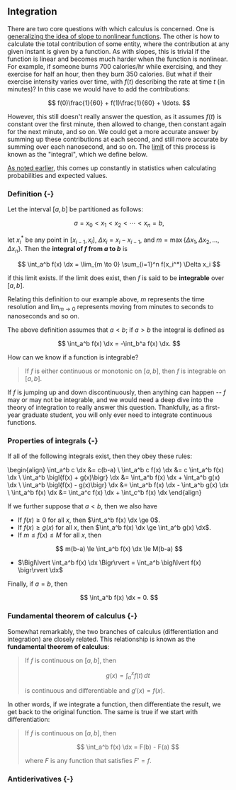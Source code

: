 ## Integration

There are two core questions with which calculus is concerned. One is [generalizing the idea of slope to nonlinear functions](derivatives.html). The other is how to calculate the total contribution of some entity, where the contribution at any given instant is given by a function. As with slopes, this is trivial if the function is linear and becomes much harder when the function is nonlinear. For example, if someone burns 700 calories/hr while exercising, and they exercise for half an hour, then they burn 350 calories. But what if their exercise intensity varies over time, with $f(t)$ describing the rate at time $t$ (in minutes)? In this case we would have to add the contributions:

$$ f(0)\frac{1}{60} + f(1)\frac{1}{60} + \ldots. $$

However, this still doesn't really answer the question, as it assumes $f(t)$ is constant over the first minute, then allowed to change, then constant again for the next minute, and so on. We could get a more accurate answer by summing up these contributions at each second, and still more accurate by summing over each nanosecond, and so on. The [limit](limits-and-continuity.html) of this process is known as the "integral", which we define below.

[As noted earlier](calculus.html), this comes up constantly in statistics when calculating probabilities and expected values.

### Definition {-}

Let the interval $[a, b]$ be partitioned as follows:

$$ a = x_0 < x_1 < x_2 < \cdots < x_n = b, $$

let $x_i^*$ be any point in $[x_{i-1}, x_i]$, $\Delta x_i = x_i - x_{i-1}$, and $m = \max\{\Delta x_1, \Delta x_2, \ldots, \Delta x_n\}$. Then the **integral of $f$ from $a$ to $b$** is

$$ \int_a^b f(x) \dx = \lim_{m \to 0} \sum_{i=1}^n f(x_i^*) \Delta x_i $$

if this limit exists. If the limit does exist, then $f$ is said to be **integrable** over $[a, b]$.

Relating this definition to our example above, $m$ represents the time resolution and $\lim_{m \to 0}$ represents moving from minutes to seconds to nanoseconds and so on.

The above definition assumes that $a < b$; if $a > b$ the integral is defined as

$$ \int_a^b f(x) \dx = -\int_b^a f(x) \dx. $$

How can we know if a function is integrable?

> If $f$ is either continuous or monotonic on $[a, b]$, then $f$ is integrable on $[a, b]$.

If $f$ is jumping up and down discontinuously, then anything can happen -- $f$ may or may not be integrable, and we would need a deep dive into the theory of integration to really answer this question. Thankfully, as a first-year graduate student, you will only ever need to integrate continuous functions.

### Properties of integrals {-}

If all of the following integrals exist, then they obey these rules:

\begin{align}
\int_a^b c \dx &= c(b-a) \\
\int_a^b c f(x) \dx &= c \int_a^b f(x) \dx \\
\int_a^b \bigl\{f(x) + g(x)\bigr\} \dx &= \int_a^b f(x) \dx + \int_a^b g(x) \dx \\
\int_a^b \bigl\{f(x) - g(x)\bigr\} \dx &= \int_a^b f(x) \dx - \int_a^b g(x) \dx \\
\int_a^b f(x) \dx &= \int_a^c f(x) \dx + \int_c^b f(x) \dx
\end{align}

If we further suppose that $a < b$, then we also have

* If $f(x) \ge 0$ for all $x$, then $\int_a^b f(x) \dx \ge 0$.
* If $f(x) \ge g(x)$ for all $x$, then $\int_a^b f(x) \dx \ge \int_a^b g(x) \dx$.
* If $m \le f(x) \le M$ for all $x$, then

$$ m(b-a) \le \int_a^b f(x) \dx \le M(b-a) $$

* $\Bigl\lvert \int_a^b f(x) \dx \Bigr\rvert = \int_a^b \bigl\lvert f(x) \bigr\rvert \dx$

Finally, if $a = b$, then

$$ \int_a^b f(x) \dx = 0. $$

### Fundamental theorem of calculus {-}

Somewhat remarkably, the two branches of calculus (differentiation and integration) are closely related. This relationship is known as the **fundamental theorem of calculus**:

> If $f$ is continuous on $[a, b]$, then
> 
> $$ g(x) = \int_a^x f(t) \,dt $$
> 
> is continuous and differentiable and $g'(x) = f(x)$.

In other words, if we integrate a function, then differentiate the result, we get back to the original function. The same is true if we start with differentiation:

> If $f$ is continuous on $[a, b]$, then
> 
> $$ \int_a^b f(x) \dx = F(b) - F(a) $$
> 
> where $F$ is any function that satisfies $F' = f$.

### Antiderivatives {-}

